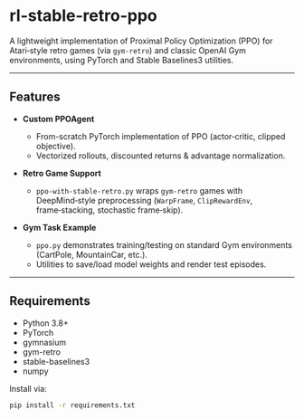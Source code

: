 # rl-stable-retro-ppo

A lightweight implementation of Proximal Policy Optimization (PPO) for Atari‑style retro games (via `gym-retro`) and classic OpenAI Gym environments, using PyTorch and Stable Baselines3 utilities.

---

## Features

- **Custom PPOAgent**  
  - From-scratch PyTorch implementation of PPO (actor‑critic, clipped objective).  
  - Vectorized rollouts, discounted returns & advantage normalization.

- **Retro Game Support**  
  - `ppo-with-stable-retro.py` wraps `gym-retro` games with DeepMind‑style preprocessing (`WarpFrame`, `ClipRewardEnv`, frame‑stacking, stochastic frame‑skip).

- **Gym Task Example**  
  - `ppo.py` demonstrates training/testing on standard Gym environments (CartPole, MountainCar, etc.).  
  - Utilities to save/load model weights and render test episodes.

---

## Requirements

- Python 3.8+  
- PyTorch  
- gymnasium  
- gym-retro  
- stable-baselines3  
- numpy  

Install via:

```bash
pip install -r requirements.txt
